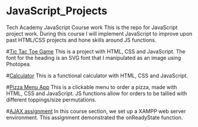 # JavaScript_Projects
Tech Academy JavaScript Course work
This is the repo for JavaScript project work. During this course I will implement JavaScript to improve upon past HTML/CSS projects and hone skills around JS functions. 

#[Tic Tac Toe Game](TicTacToe)
This is a project with HTML, CSS and JavaScript. The font for the heading is an SVG font that I manipulated as an image using Photopea. 

#[Calculator](Calculator) This is a functional calculator with HTML, CSS and JavaScript.

#[Pizza Menu App](PizzaProject) This is a clickable menu to order a pizza, made with HTML, CSS and JavaScript. JS functions allow for orders to be tallied with different toppings/size permutations. 

#[AJAX assignment](AJAX) In this course section, we set up a XAMPP web server environment. This assignment demonstrated the onReadyState function.

